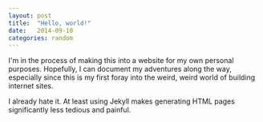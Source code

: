 ```yaml
---
layout: post
title:  "Hello, world!"
date:   2014-09-10
categories: random
---
```

I'm in the process of making this into a website for my own personal purposes. Hopefully, I can document my adventures along the way, especially since this is my first foray into the weird, weird world of building internet sites.

I already hate it. At least using Jekyll makes generating HTML pages significantly less tedious and painful.
